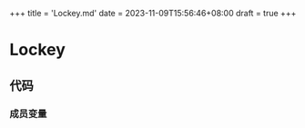 +++
title = 'Lockey.md'
date = 2023-11-09T15:56:46+08:00
draft = true
+++

# Lockey

## 代码

### 成员变量

```java

```

